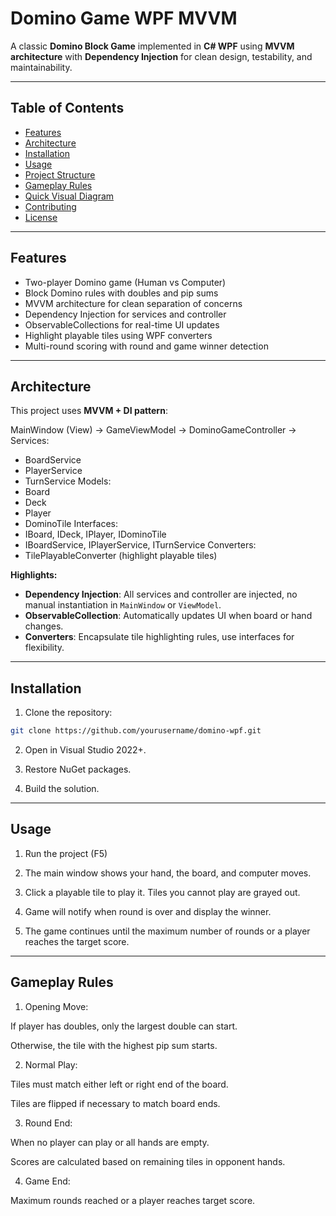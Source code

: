 # Domino Game WPF MVVM

A classic **Domino Block Game** implemented in **C# WPF** using **MVVM architecture** with **Dependency Injection** for clean design, testability, and maintainability.

---

## Table of Contents

- [Features](#features)  
- [Architecture](#architecture)  
- [Installation](#installation)  
- [Usage](#usage)  
- [Project Structure](#project-structure)  
- [Gameplay Rules](#gameplay-rules)  
- [Quick Visual Diagram](#quick-visual-diagram)  
- [Contributing](#contributing)  
- [License](#license)  

---

## Features

- Two-player Domino game (Human vs Computer)  
- Block Domino rules with doubles and pip sums  
- MVVM architecture for clean separation of concerns  
- Dependency Injection for services and controller  
- ObservableCollections for real-time UI updates  
- Highlight playable tiles using WPF converters  
- Multi-round scoring with round and game winner detection  

---

## Architecture

This project uses **MVVM + DI pattern**:

MainWindow (View)
->
GameViewModel
->
DominoGameController
->
Services:
- BoardService
- PlayerService
- TurnService
Models:
- Board
- Deck
- Player
- DominoTile
Interfaces:
- IBoard, IDeck, IPlayer, IDominoTile
- IBoardService, IPlayerService, ITurnService
Converters:
- TilePlayableConverter (highlight playable tiles)


**Highlights:**

- **Dependency Injection**: All services and controller are injected, no manual instantiation in `MainWindow` or `ViewModel`.
- **ObservableCollection**: Automatically updates UI when board or hand changes.
- **Converters**: Encapsulate tile highlighting rules, use interfaces for flexibility.

---

## Installation

1. Clone the repository:

```bash
git clone https://github.com/yourusername/domino-wpf.git
```
2. Open in Visual Studio 2022+.

3. Restore NuGet packages.

4. Build the solution.

---

## Usage

1. Run the project (F5)

2. The main window shows your hand, the board, and computer moves.

3. Click a playable tile to play it. Tiles you cannot play are grayed out.

4. Game will notify when round is over and display the winner.

5. The game continues until the maximum number of rounds or a player reaches the target score.

---
## Gameplay Rules

1. Opening Move:

If player has doubles, only the largest double can start.

Otherwise, the tile with the highest pip sum starts.

2. Normal Play:

Tiles must match either left or right end of the board.

Tiles are flipped if necessary to match board ends.

3. Round End:

When no player can play or all hands are empty.

Scores are calculated based on remaining tiles in opponent hands.

4. Game End:

Maximum rounds reached or a player reaches target score.
